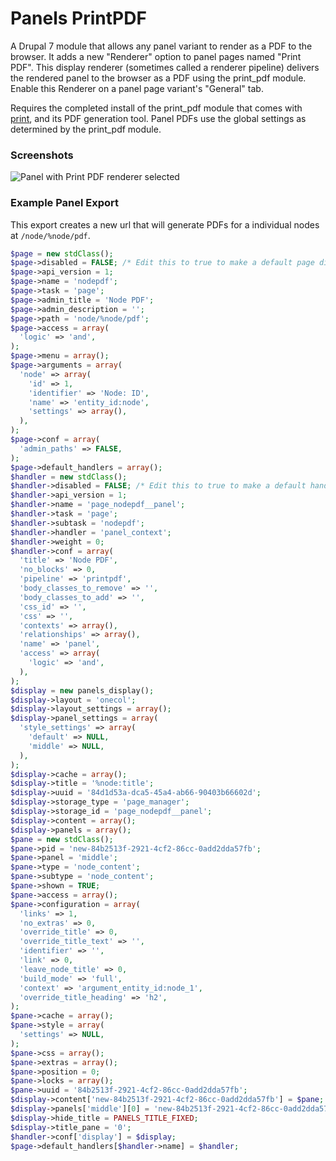 # Panels PrintPDF

A Drupal 7 module that allows any panel variant to render as a PDF to the browser. It adds a new "Renderer" option to panel pages named "Print PDF". This display renderer (sometimes called a renderer pipeline) delivers the rendered panel to the browser as a PDF using the print_pdf module. Enable this Renderer on a panel page variant's "General" tab.

Requires the completed install of the print_pdf module that comes with [print](https://www.drupal.org/project/print), and its PDF generation tool. Panel PDFs use the global settings as determined by the print_pdf module.

### Screenshots

![Panel with Print PDF renderer selected](http://public.daggerhart.com/images/panels-printpdf-2.png "Print PDF renderer")


### Example Panel Export

This export creates a new url that will generate PDFs for a individual nodes at `/node/%node/pdf`.

```php
$page = new stdClass();
$page->disabled = FALSE; /* Edit this to true to make a default page disabled initially */
$page->api_version = 1;
$page->name = 'nodepdf';
$page->task = 'page';
$page->admin_title = 'Node PDF';
$page->admin_description = '';
$page->path = 'node/%node/pdf';
$page->access = array(
  'logic' => 'and',
);
$page->menu = array();
$page->arguments = array(
  'node' => array(
    'id' => 1,
    'identifier' => 'Node: ID',
    'name' => 'entity_id:node',
    'settings' => array(),
  ),
);
$page->conf = array(
  'admin_paths' => FALSE,
);
$page->default_handlers = array();
$handler = new stdClass();
$handler->disabled = FALSE; /* Edit this to true to make a default handler disabled initially */
$handler->api_version = 1;
$handler->name = 'page_nodepdf__panel';
$handler->task = 'page';
$handler->subtask = 'nodepdf';
$handler->handler = 'panel_context';
$handler->weight = 0;
$handler->conf = array(
  'title' => 'Node PDF',
  'no_blocks' => 0,
  'pipeline' => 'printpdf',
  'body_classes_to_remove' => '',
  'body_classes_to_add' => '',
  'css_id' => '',
  'css' => '',
  'contexts' => array(),
  'relationships' => array(),
  'name' => 'panel',
  'access' => array(
    'logic' => 'and',
  ),
);
$display = new panels_display();
$display->layout = 'onecol';
$display->layout_settings = array();
$display->panel_settings = array(
  'style_settings' => array(
    'default' => NULL,
    'middle' => NULL,
  ),
);
$display->cache = array();
$display->title = '%node:title';
$display->uuid = '84d1d53a-dca5-45a4-ab66-90403b66602d';
$display->storage_type = 'page_manager';
$display->storage_id = 'page_nodepdf__panel';
$display->content = array();
$display->panels = array();
$pane = new stdClass();
$pane->pid = 'new-84b2513f-2921-4cf2-86cc-0add2dda57fb';
$pane->panel = 'middle';
$pane->type = 'node_content';
$pane->subtype = 'node_content';
$pane->shown = TRUE;
$pane->access = array();
$pane->configuration = array(
  'links' => 1,
  'no_extras' => 0,
  'override_title' => 0,
  'override_title_text' => '',
  'identifier' => '',
  'link' => 0,
  'leave_node_title' => 0,
  'build_mode' => 'full',
  'context' => 'argument_entity_id:node_1',
  'override_title_heading' => 'h2',
);
$pane->cache = array();
$pane->style = array(
  'settings' => NULL,
);
$pane->css = array();
$pane->extras = array();
$pane->position = 0;
$pane->locks = array();
$pane->uuid = '84b2513f-2921-4cf2-86cc-0add2dda57fb';
$display->content['new-84b2513f-2921-4cf2-86cc-0add2dda57fb'] = $pane;
$display->panels['middle'][0] = 'new-84b2513f-2921-4cf2-86cc-0add2dda57fb';
$display->hide_title = PANELS_TITLE_FIXED;
$display->title_pane = '0';
$handler->conf['display'] = $display;
$page->default_handlers[$handler->name] = $handler;
```
